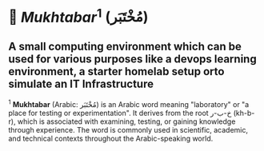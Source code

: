 # 🔬 $Mukhtabar^1$ (مُخْتَبَر)
A small computing environment which can be used for various purposes like a devops learning environment, a starter homelab setup orto simulate an IT Infrastructure 
---
$^1$ **Mukhtabar** (Arabic: مُخْتَبَر) is an Arabic word meaning "laboratory" or "a place for testing or experimentation". It derives from the root خ-ب-ر (kh-b-r), which is associated with examining, testing, or gaining knowledge through experience.
The word is commonly used in scientific, academic, and technical contexts throughout the Arabic-speaking world.
